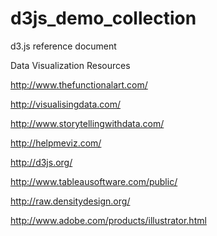 # d3js_demo_collection
d3.js reference document 

Data Visualization Resources

http://www.thefunctionalart.com/

http://visualisingdata.com/

http://www.storytellingwithdata.com/

http://helpmeviz.com/

http://d3js.org/

http://www.tableausoftware.com/public/

http://raw.densitydesign.org/

http://www.adobe.com/products/illustrator.html
